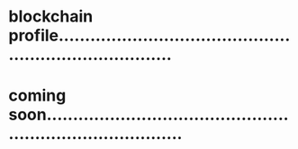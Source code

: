 # blockchain profile...........................................................................
# coming soon...............................................................................

